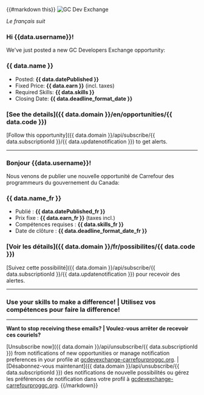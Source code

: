 {{#markdown this}}
![GC Dev Exchange](https://gcdevexchange-carrefourproggc.org/modules/core/client/img/logo/new-logo-220px.png)

*Le français suit*

### Hi {{data.username}}!

We've just posted a new GC Developers Exchange opportunity:

### {{ data.name }}

- Posted: **{{ data.datePublished }}**
- Fixed Price: **{{ data.earn }}** (incl. taxes)
- Required Skills: **{{ data.skills }}**
- Closing Date: **{{ data.deadline_format_date }}**

### [See the details]({{ data.domain }}/en/opportunities/{{ data.code }})

[Follow this opportunity]({{ data.domain }}/api/subscribe/{{ data.subscriptionId }}/{{ data.updatenotification }}) to get alerts.

---

### Bonjour {{data.username}}!

Nous venons de publier une nouvelle opportunité de Carrefour des programmeurs du gouvernement du Canada:

### {{ data.name_fr }}

- Publié : **{{ data.datePublished_fr }}**
- Prix fixe : **{{ data.earn_fr }}** (taxes incl.)
- Compétences requises : **{{ data.skills_fr }}**
- Date de clôture : **{{ data.deadline_format_date_fr }}**

### [Voir les détails]({{ data.domain }}/fr/possibilites/{{ data.code }})

[Suivez cette possibilité]({{ data.domain }}/api/subscribe/{{ data.subscriptionId }}/{{ data.updatenotification }}) pour recevoir des alertes.

---

### Use your skills to make a difference! | Utilisez vos compétences pour faire la difference!

---

**Want to stop receiving these emails? | Voulez-vous arrêter de recevoir ces couriels?**

[Unsubscribe now]({{ data.domain }}/api/unsubscribe/{{ data.subscriptionId }}) from notifications of new opportunities or manage notification preferences in your profile at [gcdevexchange-carrefourproggc.org](https://gcdevexchange-carrefourproggc.org/en). | [Désabonnez-vous maintenant]({{ data.domain }}/api/unsubscribe/{{ data.subscriptionId }}) des notifications de nouvelle possibilités ou gérez les préférences de notification dans votre profil à [gcdevexchange-carrefourproggc.org](https://gcdevexchange-carrefourproggc.org/fr).
{{/markdown}}

